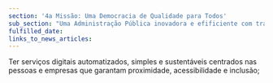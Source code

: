 ```yaml
---
section: '4a Missão: Uma Democracia de Qualidade para Todos'
sub_section: "Uma Administração Pública inovadora e efificiente com trabalhadores motivados"
fulfilled_date:
links_to_news_articles:
---
```


Ter serviços digitais automatizados, simples e sustentáveis centrados nas pessoas e empresas que garantam proximidade, acessibilidade e inclusão;